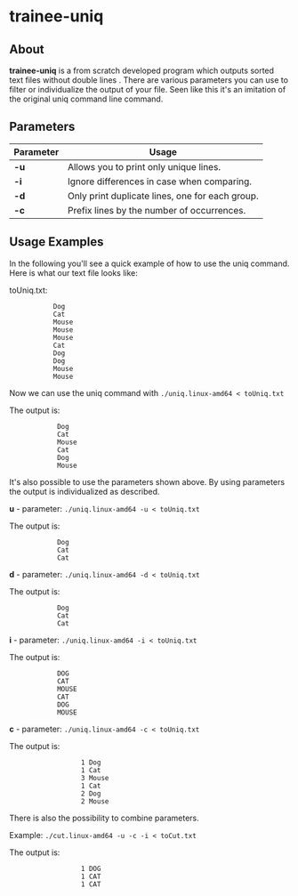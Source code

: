 # trainee-uniq

## About

**trainee-uniq** is a from scratch developed program which outputs sorted text files without double lines . There are
various parameters you can use to filter or individualize the output of your file.
Seen like this it's an imitation of the original uniq command line command.

## Parameters

| Parameter    | Usage | 
| ------------- |-------------|
| **-u**      | Allows you to print only unique lines.
| **-i**      | Ignore differences in case when comparing. 
| **-d**  | Only print duplicate lines, one for each group.    
| **-c**     | Prefix lines by the number of occurrences.

## Usage Examples

In the following you'll see a quick example of how to use the uniq command. Here is what our text file looks like:

toUniq.txt:

               Dog
               Cat
               Mouse
               Mouse
               Mouse
               Cat
               Dog
               Dog
               Mouse
               Mouse
               
Now we can use the uniq command with `./uniq.linux-amd64 < toUniq.txt `  

The output is:

                Dog
                Cat
                Mouse
                Cat
                Dog
                Mouse
               
It's also possible to use the parameters shown above. By using parameters the output is individualized as described.

**u** - parameter: `./uniq.linux-amd64 -u < toUniq.txt ` 

The output is:

                Dog
                Cat
                Cat

**d** - parameter: `./uniq.linux-amd64 -d < toUniq.txt `

The output is:

                Dog
                Cat
                Cat

**i** - parameter: `./uniq.linux-amd64 -i < toUniq.txt `

The output is:

                DOG
                CAT
                MOUSE
                CAT
                DOG
                MOUSE

**c** - parameter: `./uniq.linux-amd64 -c < toUniq.txt `

The output is:

                      1 Dog
                      1 Cat
                      3 Mouse
                      1 Cat
                      2 Dog
                      2 Mouse

There is also the possibility to combine parameters.

Example: `./cut.linux-amd64 -u -c -i < toCut.txt ` 

The output is:

                      1 DOG
                      1 CAT
                      1 CAT
